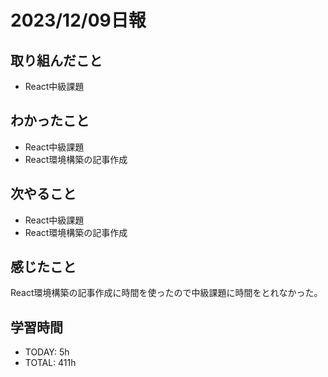 # 2023/12/09日報
## 取り組んだこと
- React中級課題

## わかったこと
- React中級課題
- React環境構築の記事作成

## 次やること
- React中級課題
- React環境構築の記事作成

## 感じたこと
React環境構築の記事作成に時間を使ったので中級課題に時間をとれなかった。

## 学習時間
- TODAY: 5h
- TOTAL: 411h
